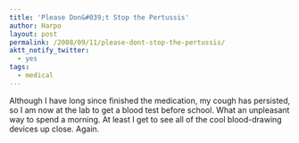 ```yaml
---
title: 'Please Don&#039;t Stop the Pertussis'
author: Harpo
layout: post
permalink: /2008/09/11/please-dont-stop-the-pertussis/
aktt_notify_twitter:
  - yes
tags:
  - medical
---
```

Although I have long since finished the medication, my cough has persisted, so I am now at the lab to get a blood test before school. What an unpleasant way to spend a morning. At least I get to see all of the cool blood-drawing devices up close. Again.